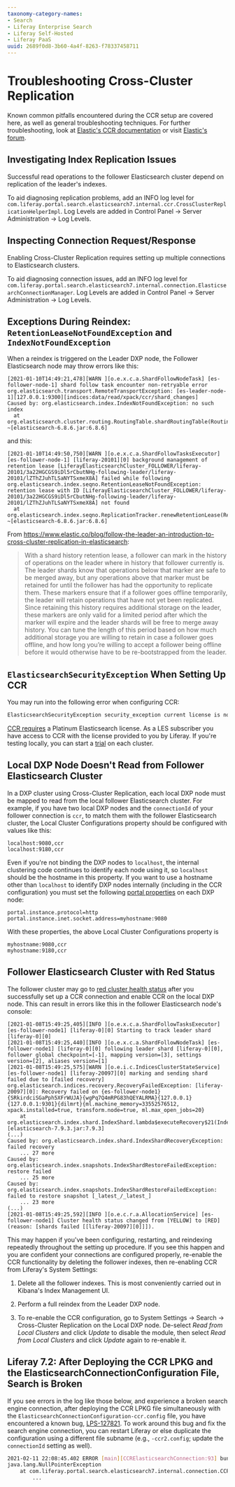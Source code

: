 ```yaml
---
taxonomy-category-names:
- Search
- Liferay Enterprise Search
- Liferay Self-Hosted
- Liferay PaaS
uuid: 2689f0d8-3b60-4a4f-8263-f78337458711
---
```

# Troubleshooting Cross-Cluster Replication

Known common pitfalls encountered during the CCR setup are covered here, as well as general troubleshooting techniques. For further troubleshooting, look at [Elastic's CCR documentation](https://www.elastic.co/guide/en/elasticsearch/reference/8.13/ccr-overview.html) or visit [Elastic's forum](https://discuss.elastic.co/tag/ccr-cross-cluster-replication).

## Investigating Index Replication Issues

Successful read operations to the follower Elasticsearch cluster depend on replication of the leader's indexes.

To aid diagnosing replication problems, add an INFO log level for `com.liferay.portal.search.elasticsearch7.internal.ccr.CrossClusterReplicationHelperImpl`. Log Levels are added in Control Panel &rarr; Server Administration &rarr; Log Levels.

## Inspecting Connection Request/Response

Enabling Cross-Cluster Replication requires setting up multiple connections to Elasticsearch clusters.

To aid diagnosing connection issues, add an INFO log level for `com.liferay.portal.search.elasticsearch7.internal.connection.ElasticsearchConnectionManager`. Log Levels are added in Control Panel &rarr; Server Administration &rarr; Log Levels.

## Exceptions During Reindex: `RetentionLeaseNotFoundException` and `IndexNotFoundException`

When a reindex is triggered on the Leader DXP node, the Follower Elasticsearch node may throw errors like this:

```
[2021-01-10T14:49:21,478][WARN ][o.e.x.c.a.ShardFollowNodeTask] [es-follower-node-1] shard follow task encounter non-retryable error
org.elasticsearch.transport.RemoteTransportException: [es-leader-node-1][127.0.0.1:9300][indices:data/read/xpack/ccr/shard_changes]
Caused by: org.elasticsearch.index.IndexNotFoundException: no such index
  at org.elasticsearch.cluster.routing.RoutingTable.shardRoutingTable(RoutingTable.java:119) ~[elasticsearch-6.8.6.jar:6.8.6]
```

and this:

```
[2021-01-10T14:49:50,750][WARN ][o.e.x.c.a.ShardFollowTasksExecutor] [es-follower-node-1] [liferay-20101][0] background management of retention lease [LiferayElasticsearchCluster_FOLLOWER/liferay-20101/3a22HGCGS9iDl5rCbutNHg-following-leader/liferay-20101/lZThZJuhTLSaNYTSxmeX8A] failed while following
org.elasticsearch.index.seqno.RetentionLeaseNotFoundException: retention lease with ID [LiferayElasticsearchCluster_FOLLOWER/liferay-20101/3a22HGCGS9iDl5rCbutNHg-following-leader/liferay-20101/lZThZJuhTLSaNYTSxmeX8A] not found
  at org.elasticsearch.index.seqno.ReplicationTracker.renewRetentionLease(ReplicationTracker.java:282) ~[elasticsearch-6.8.6.jar:6.8.6]
```

From <https://www.elastic.co/blog/follow-the-leader-an-introduction-to-cross-cluster-replication-in-elasticsearch>:

> With a shard history retention lease, a follower can mark in the history of operations on the leader where in history that follower currently is. The leader shards know that operations below that marker are safe to be merged away, but any operations above that marker must be retained for until the follower has had the opportunity to replicate them. These markers ensure that if a follower goes offline temporarily, the leader will retain operations that have not yet been replicated. Since retaining this history requires additional storage on the leader, these markers are only valid for a limited period after which the marker will expire and the leader shards will be free to merge away history. You can tune the length of this period based on how much additional storage you are willing to retain in case a follower goes offline, and how long you’re willing to accept a follower being offline before it would otherwise have to be re-bootstrapped from the leader.

## `ElasticsearchSecurityException` When Setting Up CCR

You may run into the following error when configuring CCR:

```bash
ElasticsearchSecurityException security_exception current license is non-compliant for [ccr]
```

[CCR requires](https://www.elastic.co/subscriptions#scalability-&-resiliency) a Platinum Elasticsearch license. As a LES subscriber you have access to CCR with the license provided to you by Liferay. If you're testing locally, you can start a [trial](https://www.elastic.co/guide/en/elasticsearch/reference/8.13/start-trial.html) on each cluster.

## Local DXP Node Doesn't Read from Follower Elasticsearch Cluster

In a DXP cluster using Cross-Cluster Replication, each local DXP node must be mapped to read from the local follower Elasticsearch cluster. For example, if you have two local DXP nodes and the `connectionId` of your follower connection is `ccr`, to match them with the follower Elasticsearch cluster, the Local Cluster Configurations property should be configured with values like this:

```properties
localhost:9080,ccr
localhost:9180,ccr
```

Even if you're not binding the DXP nodes to `localhost`, the internal clustering code continues to identify each node using it, so `localhost` should be the hostname in this property. If you want to use a hostname other than `localhost` to identify DXP nodes internally (including in the CCR configuration) you must set the following [portal properties](../../../installation-and-upgrades/reference/portal-properties.md) on each DXP node:

```properties
portal.instance.protocol=http
portal.instance.inet.socket.address=myhostname:9080
```

With these properties, the above Local Cluster Configurations property is

```properties
myhostname:9080,ccr
myhostname:9180,ccr
```

## Follower Elasticsearch Cluster with Red Status

The follower cluster may go to [red cluster health status](https://www.elastic.co/guide/en/elasticsearch/reference/8.13/cluster-health.html) after you successfully set up a CCR connection and enable CCR on the local DXP node. This can result in errors like this in the follower Elasticsearch node's console:

```
[2021-01-08T15:49:25,405][INFO ][o.e.x.c.a.ShardFollowTasksExecutor] [es-follower-node1] [liferay-0][0] Starting to track leader shard [liferay-0][0]
[2021-01-08T15:49:25,440][INFO ][o.e.x.c.a.ShardFollowNodeTask] [es-follower-node1] [liferay-0][0] following leader shard [liferay-0][0], follower global checkpoint=[-1], mapping version=[3], settings version=[2], aliases version=[1]
[2021-01-08T15:49:25,575][WARN ][o.e.i.c.IndicesClusterStateService] [es-follower-node1] [liferay-20097][0] marking and sending shard failed due to [failed recovery]
org.elasticsearch.indices.recovery.RecoveryFailedException: [liferay-20097][0]: Recovery failed on {es-follower-node1}{SRkirdciSGaPph5XFrWUJA}{wgPq7Q4mRPG83hQEYALRMA}{127.0.0.1}{127.0.0.1:9301}{dilmrt}{ml.machine_memory=33552576512, xpack.installed=true, transform.node=true, ml.max_open_jobs=20}
	at org.elasticsearch.index.shard.IndexShard.lambda$executeRecovery$21(IndexShard.java:2665) [elasticsearch-7.9.3.jar:7.9.3]
(...)
Caused by: org.elasticsearch.index.shard.IndexShardRecoveryException: failed recovery
	... 27 more
Caused by: org.elasticsearch.index.snapshots.IndexShardRestoreFailedException: restore failed
	... 25 more
Caused by: org.elasticsearch.index.snapshots.IndexShardRestoreFailedException: failed to restore snapshot [_latest_/_latest_]
	... 23 more
(...)
[2021-01-08T15:49:25,592][INFO ][o.e.c.r.a.AllocationService] [es-follower-node1] Cluster health status changed from [YELLOW] to [RED] (reason: [shards failed [[liferay-20097][0]]]).
```

This may happen if you've been configuring, restarting, and reindexing repeatedly throughout the setting up procedure. If you see this happen and you are confident your connections are configured properly, re-enable the CCR functionality by deleting the follower indexes, then re-enabling CCR from Liferay's System Settings:

1. Delete all the follower indexes. This is most conveniently carried out in Kibana's Index Management UI.

1. Perform a full reindex from the Leader DXP node.

1. To re-enable the CCR configuration, go to System Settings &rarr; Search &rarr; Cross-Cluster Replication on the Local DXP node. De-select _Read from Local Clusters_ and click _Update_ to disable the module, then select _Read from Local Clusters_ and click _Update_ again to re-enable it.

## Liferay 7.2: After Deploying the CCR LPKG and the ElasticsearchConnectionConfiguration File, Search is Broken

If you see errors in the log like those below, and experience a broken search engine connection, after deploying the CCR LPKG file simultaneously with the `ElasticsearchConnectionConfiguration-ccr.config` file, you have encountered a known bug, [LPS-127821](https://issues.liferay.com/browse/LPS-127821). To work around this bug and fix the search engine connection, you can restart Liferay or else duplicate the configuration using a different file subname (e.g., `-ccr2.config`; update the `connectionId` setting as well).

```bash
2021-02-11 22:08:45.402 ERROR [main][CCRElasticsearchConnection:93] bundle com.liferay.portal.search.elasticsearch7.impl:4.0.10 (207)[com.liferay.portal.search.elasticsearch7.internal.connection.CCRElasticsearchConnection(386)] : The activate method has thrown an exception 
java.lang.NullPointerException
	at com.liferay.portal.search.elasticsearch7.internal.connection.CCRElasticsearchConnection.loadRequiredDefaultConfigurations(CCRElasticsearchConnection.java:251)
        ...
```
